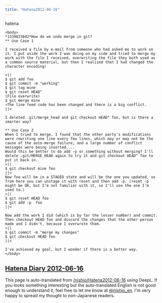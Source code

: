 ```yaml
---
title: "Hatena2012-06-16"
---
```


hatena

```
<body>
*1339823842*How do we undo merge in git?
** Use Case 1

I received a file by e-mail from someone who had asked me to work on it. I put aside the work I was doing on my side and tried to merge my work with the file I received, overwriting the file they both used as a common source material, but then I realized that I had changed the character encoding!

>||
$ git add foo
$ git commit -m "working"
$ git tag mine
$ git reset HEAD^
(File overwrite)
$ git merge mine
→The line feed code has been changed and there is a big conflict.
||<

I deleted .git/merge_head and git checkout HEAD^ foo, but is there a smarter way?

** Use Case 2
When I tried to merge, I found that the other party's modifications were rewriting one line every few lines, which may or may not be the cause of the auto-merge failure, and a large number of conflict messages were being inserted....
Would this be better to do add -p or something without merging? I'll delete .git/MERGE_HEAD again to try it and git checkout HEAD^ foo to put it back in.
>||
$ git checkout mine foo 
||<
Now foo will be in a STAGED state and will be the one you updated, so from here you can unstage it with reset and then add -p. (reset -p might be OK, but I'm not familiar with it, so I'll use the one I'm used to.)
>||
$ git reset HEAD foo
$ git add -p  foo 
||<

Now add the work I did (which is by far the lesser number) and commit. Then checkout HEAD foo and discard the changes that the other person made and I didn't, because I overwrote them.
>||
$ git commit -m "merge my changes"
$ git checkout HEAD foo
||<

I've achieved my goal, but I wonder if there is a better way.
</body>
```


[Hatena Diary 2012-06-16](https://nishiohirokazu.hatenadiary.org/archive/2012/06/16)
---
This page is auto-translated from [/nishio/Hatena2012-06-16](https://scrapbox.io/nishio/Hatena2012-06-16) using DeepL. If you looks something interesting but the auto-translated English is not good enough to understand it, feel free to let me know at [@nishio_en](https://twitter.com/nishio_en). I'm very happy to spread my thought to non-Japanese readers.